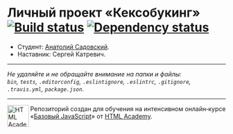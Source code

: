 # Личный проект «Кексобукинг» [![Build status][travis-image]][travis-url] [![Dependency status][dependency-image]][dependency-url]

* Студент: [Анатолий Садовский](https://up.htmlacademy.ru/javascript/8/user/244373).
* Наставник: Сергей Катревич.

---

_Не удаляйте и не обращайте внимание на папки и файлы:_<br>
_`bin`, `tests`, `.editorconfig`, `.eslintignore`, `.eslintrc`, `.gitignore`, `.travis.yml`, `package.json`._

---

<a href="https://htmlacademy.ru/intensive/javascript"><img align="left" width="50" height="50" title="HTML Academy" src="https://up.htmlacademy.ru/static/img/intensive/javascript/logo-for-github.svg"></a>

Репозиторий создан для обучения на интенсивном онлайн‑курсе «[Базовый JavaScript](https://htmlacademy.ru/intensive/javascript)» от [HTML Academy](https://htmlacademy.ru).

[travis-image]: https://travis-ci.org/htmlacademy-javascript/244373-keksobooking.svg?branch=master
[travis-url]: https://travis-ci.org/htmlacademy-javascript/244373-keksobooking
[dependency-image]: https://david-dm.org/htmlacademy-javascript/244373-keksobooking.svg?style=flat-square
[dependency-url]: https://david-dm.org/htmlacademy-javascript/244373-keksobooking
